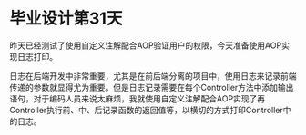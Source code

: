 # 毕业设计第31天

昨天已经测试了使用自定义注解配合AOP验证用户的权限，今天准备使用AOP实现日志打印。

日志在后端开发中非常重要，尤其是在前后端分离的项目中，使用日志来记录前端传递的参数就显得尤为重要。但是日志记录需要在每个Controller方法中添加输出语句，对于编码人员来说太麻烦，我就使用自定义注解配合AOP实现了再Controller执行前、中、后记录函数的返回值等，以横切的方式打印Controller中的日志。